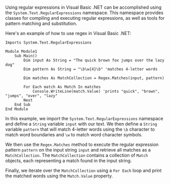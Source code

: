 Using regular expressions in Visual Basic .NET can be accomplished using the `System.Text.RegularExpressions` namespace. This namespace provides classes for compiling and executing regular expressions, as well as tools for pattern matching and substitution.

Here's an example of how to use regex in Visual Basic .NET:

```vb.net
Imports System.Text.RegularExpressions

Module Module1
    Sub Main()
        Dim input As String = "The quick brown fox jumps over the lazy dog"
        Dim pattern As String = "\b\w{4}\b" 'matches 4-letter words
        
        Dim matches As MatchCollection = Regex.Matches(input, pattern)
        
        For Each match As Match In matches
            Console.WriteLine(match.Value) 'prints "quick", "brown", "jumps", "over", "lazy"
        Next
    End Sub
End Module
```

In this example, we import the `System.Text.RegularExpressions` namespace and define a `String` variable `input` with our text. We then define a `String` variable `pattern` that will match 4-letter words using the `\b` character to match word boundaries and `\w` to match word character symbols.

We then use the `Regex.Matches` method to execute the regular expression pattern `pattern` on the input string `input` and retrieve all matches as a `MatchCollection`. The `MatchCollection` contains a collection of `Match` objects, each representing a match found in the input string.

Finally, we iterate over the `MatchCollection` using a `For Each` loop and print the matched words using the `Match.Value` property.